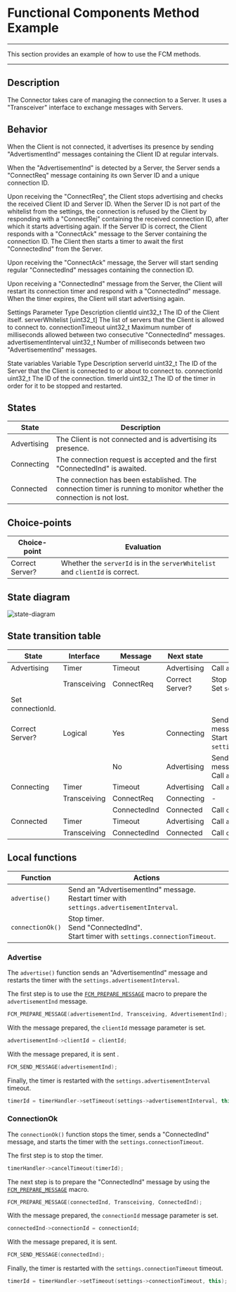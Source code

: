# Functional Components Method Example
---
This section provides an example of how to use the FCM methods.

---

## Description
The Connector takes care of managing the connection to a Server. It uses a "Transceiver" interface to exchange messages with Servers.

## Behavior
When the Client is not connected, it advertises its presence by sending "AdvertismentInd" messages containing the Client ID at regular intervals.

When the "AdvertisementInd" is detected by a Server, the Server sends a "ConnectReq" message containing its own Server ID and a unique connection ID.

Upon receiving the "ConnectReq", the Client stops advertising and checks the received Client ID and Server ID.
When the Server ID is not part of the whitelist from the settings, the connection is refused by the Client by responding with a "ConnectRej" containing the received connection ID, after which it starts advertising again. If the Server ID is correct, the Client responds with a "ConnectAck" message to the Server containing the connection ID. The Client then starts a timer to await the first "ConnectedInd" from the Server.

Upon receiving the "ConnectAck" message, the Server will start sending regular "ConnectedInd" messages containing the connection ID.

Upon receiving a "ConnectedInd" message from the Server, the Client will restart its connection timer and respond with a "ConnectedInd" message. When the timer expires, the Client will start advertising again.

Settings
Parameter
Type
Description
clientId
uint32_t
The ID of the Client itself.
serverWhitelist
[uint32_t]
The list of servers that the Client is allowed to connect to.
connectionTimeout
uint32_t
Maximum number of milliseconds allowed between two consecutive "ConnectedInd" messages.
advertisementInterval
uint32_t
Number of milliseconds between two "AdvertisementInd" messages.

State variables
Variable
Type
Description
serverId
uint32_t
The ID of the Server that the Client is connected to or about to connect to.
connectionId
uint32_t
The ID of the connection.
timerId
uint32_t
The ID of the timer in order for it to be stopped and restarted.


## States

| State       | Description                                                                                                         |
|-------------|---------------------------------------------------------------------------------------------------------------------|
| Advertising | The Client is not connected and is advertising its presence.                                                        |
| Connecting  | The connection request is accepted and the first "ConnectedInd" is awaited.                                         |
| Connected   | The connection has been established. The connection timer is running to monitor whether the connection is not lost. |

## Choice-points

| Choice-point    | Evaluation                                                                          |
|-----------------|-------------------------------------------------------------------------------------|
| Correct Server? | Whether the ``serverId`` is in the ``serverWhitelist`` and ``clientId`` is correct. |

## State diagram

![state-diagram](https://www.plantuml.com/plantuml/img/TP712i8m44Jl-nMBHw4_q8DMWWSlAgKNKP7IB1gmIKssWdzlXDQaBRs5dRSpioHpN5fkwoSyb2Iakk4FIdALLGqhem4ym8GR-IRBoYbzxoR2Q4qLJmOa-nrnl8b3dcz5WQN3XJ3MUlsY7Lbljbu0m7bvnIHP3UoZzrZ355dLP5g62HQbfNsNd5u0aV33_hKzTY8taeTXU-FNmqBIDi61PCWXkTCIWZ2jNNIrXyoirI1rt3ewBiRc8ZFIqd_m5m00)


## State transition table


| State             | Interface    | Message      | Next state      | Action                                                                            |
|-------------------|--------------|--------------|-----------------|-----------------------------------------------------------------------------------|
| Advertising       | Timer        | Timeout      | Advertising     | Call ``advertise()``.                                                             |
|                   | Transceiving | ConnectReq   | Correct Server? | Stop timer.<br>Set ``serverId``.<br>                                              |
| Set connectionId. |              |              |                 |                                                                                   |
| Correct Server?   | Logical      | Yes          | Connecting      | Send an "ConnectAck" message.<br>Start timer with ``settings.connectionTimeout``. |
|                   |              | No           | Advertising     | Send "ConnectRej" message.<br>Call ``advertise()``.                               |
| Connecting        | Timer        | Timeout      | Advertising     | Call ``advertise()``.                                                             |
|                   | Transceiving | ConnectReq   | Connecting      | -                                                                                 |
|                   |              | ConnectedInd | Connected       | Call ``connectionOk()``.                                                          |
| Connected         | Timer        | Timeout      | Advertising     | Call ``advertise()``.                                                             |
|                   | Transceiving | ConnectedInd | Connected       | Call ``connectionOk()``.                                                          |

## Local functions

| Function           | Actions                                                                                       |
|--------------------|-----------------------------------------------------------------------------------------------|
| ``advertise()``    | Send an "AdvertisementInd" message.<br>Restart timer with ``settings.advertisementInterval``. |
| ``connectionOk()`` | Stop timer.<br>Send "ConnectedInd".<br>Start timer with ``settings.connectionTimeout``.       |

### Advertise

The ``advertise()`` function sends an "AdvertisementInd" message and restarts the timer with the ``settings.advertisementInterval``.

The first step is to use the [``FCM_PREPARE_MESSAGE``](../FCM/doc/Component.md#prepare-a-message) macro to prepare the ``advertisementInd`` message.

```cpp
FCM_PREPARE_MESSAGE(advertisementInd, Transceiving, AdvertisementInd);
```

With the message prepared, the ``clientId`` message parameter is set.

```cpp
advertisementInd->clientId = clientId;
```

With the message prepared, it is sent .

```cpp
FCM_SEND_MESSAGE(advertisementInd);
```

Finally, the timer is restarted with the ``settings.advertisementInterval`` timeout.

```cpp
timerId = timerHandler->setTimeout(settings->advertisementInterval, this);
```

### ConnectionOk

The ``connectionOk()`` function stops the timer, sends a "ConnectedInd" message, and starts the timer with the ``settings.connectionTimeout``.

The first step is to stop the timer.

```cpp
timerHandler->cancelTimeout(timerId);
```

The next step is to prepare the "ConnectedInd" message by using the [``FCM_PREPARE_MESSAGE``](../FCM/doc/Component.md#prepare-a-message) macro.

```cpp
FCM_PREPARE_MESSAGE(connectedInd, Transceiving, ConnectedInd);
```

With the message prepared, the ``connectionId`` message parameter is set.

```cpp
connectedInd->connectionId = connectionId;
```

With the message prepared, it is sent.

```cpp
FCM_SEND_MESSAGE(connectedInd);
```

Finally, the timer is restarted with the ``settings.connectionTimeout`` timeout.

```cpp
timerId = timerHandler->setTimeout(settings->connectionTimeout, this);
```
